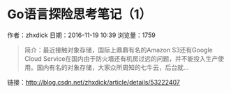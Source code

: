 # Go语言探险思考笔记（1）
作者：zhxdick
日期：2016-11-19 10:39
浏览量：1759
> 简介：最近接触对象存储，国际上鼎鼎有名的Amazon S3还有Google Cloud Service在国内由于防火墙还有机房过远的问题，并不能投入生产使用。国内有名的对象存储，大家众所周知的七牛云，后台就...

 链接：http://blog.csdn.net/zhxdick/article/details/53222407
